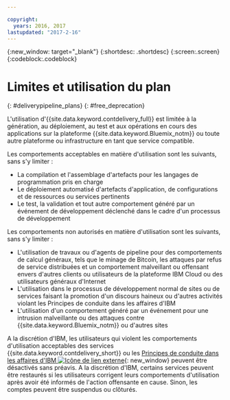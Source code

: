 ```yaml
---

copyright:
  years: 2016, 2017
lastupdated: "2017-2-16"
---
```

<!-- Copyright info at top of file: REQUIRED
    The copyright info is YAML content that must occur at the top of the MD file, before attributes are listed.
    It must be surrounded by 3 dashes.
    The value "years" can contain just one year or a two years separated by a comma. (years: 2014, 2016)
    Indentation as per the previous template must be preserved.
-->

{:new_window: target="_blank"}
{:shortdesc: .shortdesc}
{:screen:.screen}
{:codeblock:.codeblock}

# Limites et utilisation du plan
{: #deliverypipeline_plans}
{: #free_deprecation}

L'utilisation d'{{site.data.keyword.contdelivery_full}} est limitée à la génération, au déploiement, au test et aux opérations en cours des applications sur la plateforme {{site.data.keyword.Bluemix_notm}} ou toute autre plateforme ou infrastructure en tant que service compatible.

Les comportements acceptables en matière d'utilisation sont les suivants, sans s'y limiter :

* La compilation et l'assemblage d'artefacts pour les langages de programmation pris en charge
* Le déploiement automatisé d'artefacts d'application, de configurations et de ressources ou services pertinents
* Le test, la validation et tout autre comportement généré par un événement de développement déclenché dans le cadre d'un processus de développement

Les comportements non autorisés en matière d'utilisation sont les suivants, sans s'y limiter :

* L'utilisation de travaux ou d'agents de pipeline pour des comportements de calcul généraux, tels que le minage de Bitcoin, les attaques par refus de service distribuées et un comportement malveillant ou offensant envers d'autres clients ou utilisateurs de la plateforme IBM Cloud ou des utilisateurs généraux d'Internet
* L'utilisation dans le processus de développement normal de sites ou de services faisant la promotion d'un discours haineux ou d'autres activités violant les Principes de conduite dans les affaires d'IBM
* L'utilisation d'un comportement généré par un événement pour une intrusion malveillante ou des attaques contre {{site.data.keyword.Bluemix_notm}} ou d'autres sites

A la discrétion d'IBM, les utilisateurs qui violent les comportements d'utilisation acceptables des services {{site.data.keyword.contdelivery_short}} ou les [Principes de conduite dans les affaires d'IBM ![Icône de lien externe](../../icons/launch-glyph.svg "External link icon")](https://www.ibm.com/investor/governance/business-conduct-guidelines.html){: new_window} peuvent être désactivés sans préavis. A la discrétion d'IBM, certains services peuvent être restaurés si les utilisateurs corrigent leurs comportements d'utilisation après avoir été informés de l'action offensante en cause. Sinon, les comptes peuvent être suspendus ou clôturés. 
